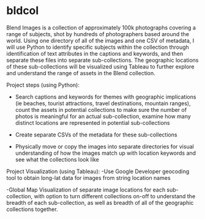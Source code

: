 # bldcol
Blend Images is a collection of approximately 100k photographs covering a range of subjects, shot by hundreds of photographers based around the world. Using one directory of all of the images and one CSV of metadata, I will use Python to identify specific subjects within the collection through identification of text attributes in the captions and keywords, and then separate these files into separate sub-collections. The geographic locations of these sub-collections will be visualized using Tableau to further explore and understand the range of assets in the Blend collection.

Project steps (using Python):
- Search captions and keywords for themes with geographic implications (ie beaches, tourist attractions, travel destinations, mountain ranges), count the assets in potential collections to make sure the number of photos is meaningful for an actual sub-collection, examine how many distinct locations are represented in potential sub-collections

- Create separate CSVs of the metadata for these sub-collections

- Physically move or copy the images into separate directories for visual understanding of how the images match up with location keywords and see what the collections look like

Project Visualization (using Tableau):
-Use Google Developer geocoding tool to obtain long-lat data for images from string location names

-Global Map Visualization of separate image locations for each sub-collection, with option to turn different collections on-off to understand the breadth of each sub-collection, as well as breadth of all of the geographic collections together.
